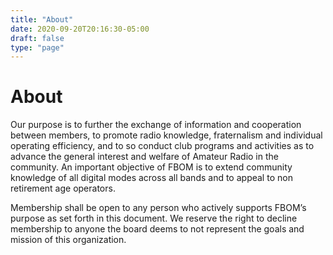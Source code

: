 ```yaml
---
title: "About"
date: 2020-09-20T20:16:30-05:00
draft: false
type: "page"
---
```

# About

Our purpose is to further the exchange of information and cooperation between members, to promote radio knowledge, fraternalism and individual operating efficiency, and to so conduct club programs and activities as to advance the general interest and welfare of Amateur Radio in the community. An important objective of FBOM is to extend community knowledge of all digital modes across all bands and to appeal to non retirement age operators.

Membership shall be open to any person who actively supports FBOM’s purpose as set forth in this document. We reserve the right to decline membership to anyone the board deems to not represent the goals and mission of this organization.
